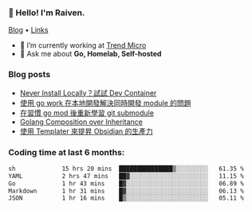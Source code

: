 <!-- ![Codewars](https://www.codewars.com/users/omegaatt36/badges/small) -->
### 👋 Hello! I'm Raiven.
[Blog](https://www.omegaatt.com) • [Links](https://link.omegaatt.com)

- 🔭 I’m currently working at [Trend Micro](https://www.trendmicro.com)
- 💬 Ask me about **Go, Homelab, Self-hosted**

### Blog posts
<!-- BLOG-POST-LIST:START -->
- [Never Install Locally？試試 Dev Container](https://www.omegaatt.com/blogs/develop/2025/dev_container/)
- [使用 go work 在本地開發解決同時開發 module 的問題](https://www.omegaatt.com/blogs/develop/2025/go_module_and_go_work/)
- [在習慣 go mod 後重新學習 git submodule](https://www.omegaatt.com/blogs/develop/2025/git_submodule_turorial/)
- [Golang Composition over Inheritance](https://www.omegaatt.com/blogs/develop/2025/golang_composition_over_inheritance/)
- [使用 Templater 來提昇 Obsidian 的生產力](https://www.omegaatt.com/blogs/develop/2025/use_obsidian_templater_to_get_more_productivity/)
<!-- BLOG-POST-LIST:END -->

### Coding time at last 6 months:
<!--START_SECTION:waka-->

```txt
sh             15 hrs 20 mins  ███████████████▒░░░░░░░░░   61.35 %
YAML           2 hrs 47 mins   ██▓░░░░░░░░░░░░░░░░░░░░░░   11.15 %
Go             1 hr 43 mins    █▓░░░░░░░░░░░░░░░░░░░░░░░   06.89 %
Markdown       1 hr 31 mins    █▓░░░░░░░░░░░░░░░░░░░░░░░   06.13 %
JSON           1 hr 16 mins    █▒░░░░░░░░░░░░░░░░░░░░░░░   05.11 %
```

<!--END_SECTION:waka-->
